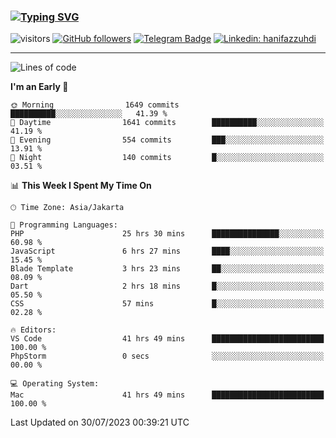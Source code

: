 ### [![Typing SVG](https://readme-typing-svg.herokuapp.com?font=lato&size=22&lines=Hi+There+👋)](https://git.io/typing-svg) 

![visitors](https://visitor-badge.glitch.me/badge?page_id=hanifazzuhdi.hanifazzuhdi)
[![GitHub followers](https://img.shields.io/github/followers/hanifazzuhdi?label=Follow&style=social)](https://github.com/hanifazzuhdi/?tab=follow) 
[![Telegram Badge](https://img.shields.io/badge/-hanif0198-blue?style=social&logo=telegram&link=https://www.t.me/hanif0198/)](https://www.t.me/hanif0198/) 
[![Linkedin: hanifazzuhdi](https://img.shields.io/badge/-hanifazzuhdi-blue?style=flat-square&logo=Linkedin&logoColor=white&link=https://www.linkedin.com/in/hanif-az-zuhdi-69688019b/)](https://www.linkedin.com/in/hanif-az-zuhdi-69688019b/) 

<hr/>

<!--START_SECTION:waka-->
![Lines of code](https://img.shields.io/badge/From%20Hello%20World%20I%27ve%20Written-26.1%20million%20lines%20of%20code-blue)

**I'm an Early 🐤** 

```text
🌞 Morning                1649 commits        ██████████░░░░░░░░░░░░░░░   41.39 % 
🌆 Daytime                1641 commits        ██████████░░░░░░░░░░░░░░░   41.19 % 
🌃 Evening                554 commits         ███░░░░░░░░░░░░░░░░░░░░░░   13.91 % 
🌙 Night                  140 commits         █░░░░░░░░░░░░░░░░░░░░░░░░   03.51 % 
```


📊 **This Week I Spent My Time On** 

```text
🕑︎ Time Zone: Asia/Jakarta

💬 Programming Languages: 
PHP                      25 hrs 30 mins      ███████████████░░░░░░░░░░   60.98 % 
JavaScript               6 hrs 27 mins       ████░░░░░░░░░░░░░░░░░░░░░   15.45 % 
Blade Template           3 hrs 23 mins       ██░░░░░░░░░░░░░░░░░░░░░░░   08.09 % 
Dart                     2 hrs 18 mins       █░░░░░░░░░░░░░░░░░░░░░░░░   05.50 % 
CSS                      57 mins             █░░░░░░░░░░░░░░░░░░░░░░░░   02.28 % 

🔥 Editors: 
VS Code                  41 hrs 49 mins      █████████████████████████   100.00 % 
PhpStorm                 0 secs              ░░░░░░░░░░░░░░░░░░░░░░░░░   00.00 % 

💻 Operating System: 
Mac                      41 hrs 49 mins      █████████████████████████   100.00 % 
```


 Last Updated on 30/07/2023 00:39:21 UTC
<!--END_SECTION:waka-->
